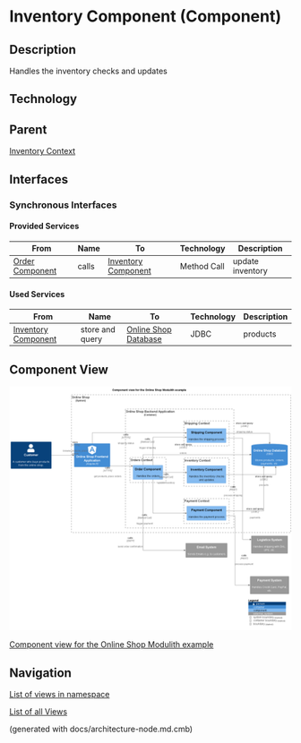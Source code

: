 # Inventory Component (Component)
## Description
Handles the inventory checks and updates

## Technology


## Parent
[Inventory Context](../../../../software-development/architecture/example/modulith/inventory.md)

## Interfaces

### Synchronous Interfaces

#### Provided Services

| From | Name | To | Technology | Description |
|---|---|---|---|---|
| [Order Component](../../../../software-development/architecture/example/modulith/order-component.md) | calls | [Inventory Component](../../../../software-development/architecture/example/modulith/inventory-component.md) | Method Call | update inventory |

#### Used Services

| From | Name | To | Technology | Description |
|---|---|---|---|---|
| [Inventory Component](../../../../software-development/architecture/example/modulith/inventory-component.md) | store and query | [Online Shop Database](../../../../software-development/architecture/example/modulith/online-shop-db.md) | JDBC | products |

## Component View
![Component view for the Online Shop Modulith example](../../../../software-development/architecture/example/modulith/component-view.png)

[Component view for the Online Shop Modulith example](../../../../software-development/architecture/example/modulith/component-view.md)


## Navigation
[List of views in namespace](./views-in-namespace.md)

[List of all Views](../../../../views.md)

(generated with docs/architecture-node.md.cmb)
